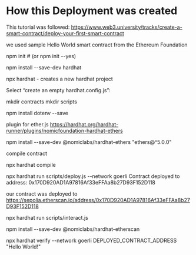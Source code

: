 # How this Deployment was created

This tutorial was followed: https://www.web3.university/tracks/create-a-smart-contract/deploy-your-first-smart-contract

we used sample Hello World smart contract from the Ethereum Foundation 

npm init # (or npm init --yes)

npm install --save-dev hardhat

npx hardhat - creates a new hardhat project

Select “create an empty hardhat.config.js”:

mkdir contracts
mkdir scripts

npm install dotenv --save

plugin for ether.js   https://hardhat.org/hardhat-runner/plugins/nomicfoundation-hardhat-ethers

npm install --save-dev @nomiclabs/hardhat-ethers "ethers@^5.0.0"


compile contract 

npx hardhat compile

npx hardhat run scripts/deploy.js --network goerli
Contract deployed to address: 0x170D920AD1A97816Af33eFFAa8b27D93F152D118


our contract was deployed to https://sepolia.etherscan.io/address/0x170D920AD1A97816Af33eFFAa8b27D93F152D118

npx hardhat run scripts/interact.js

npm install --save-dev @nomiclabs/hardhat-etherscan

npx hardhat verify --network goerli DEPLOYED_CONTRACT_ADDRESS "Hello World!"



